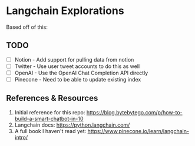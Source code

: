 # Langchain Explorations

Based off of this:

## TODO

- [ ] Notion - Add support for pulling data from notion
- [ ] Twitter - Use user tweet accounts to do this as well
- [ ] OpenAI - Use the OpenAI Chat Completion API directly
- [ ] Pinecone - Need to be able to update existing index

## References & Resources

1. Initial reference for this repo: https://blog.bytebytego.com/p/how-to-build-a-smart-chatbot-in-10
2. Langchain docs: https://python.langchain.com/
3. A full book I haven't read yet: https://www.pinecone.io/learn/langchain-intro/
